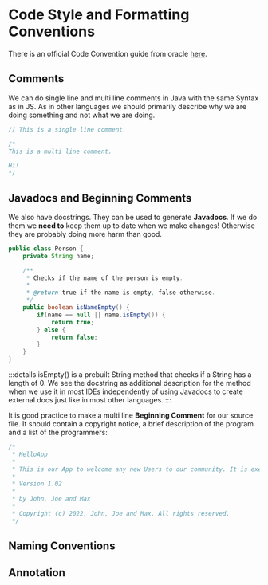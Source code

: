# Code Style and Formatting Conventions

There is an official Code Convention guide from oracle [here](https://www.oracle.com/technetwork/java/codeconventions-150003.pdf).

## Comments

We can do single line and multi line comments in Java with the same Syntax as in JS. As in other languages we should primarily describe why we are doing something and not what we are doing.

```java
// This is a single line comment.

/*
This is a multi line comment.

Hi!
*/
```

## Javadocs and Beginning Comments

We also have docstrings. They can be used to generate **Javadocs**. If we do them we **need to** keep them up to date when we make changes! Otherwise they are probably doing more harm than good.

```java
public class Person {    
    private String name;

    /**
     * Checks if the name of the person is empty.
     *
     * @return true if the name is empty, false otherwise.
     */
    public boolean isNameEmpty() {
        if(name == null || name.isEmpty()) {
            return true;
        } else {
            return false;
        }
    }
}
```

:::details
isEmpty() is a prebuilt String method that checks if a String has a length of 0.
We see the docstring as additional description for the method when we use it in most IDEs independently of using Javadocs to create external docs just like in most other languages.
:::

It is good practice to make a multi line **Beginning Comment** for our source file. It should contain a copyright notice, a brief description of the program and a list of the programmers:

```java
/*
 * HelloApp
 * 
 * This is our App to welcome any new Users to our community. It is executed upon registration and can be repeated manually at any point later on.
 * 
 * Version 1.02
 * 
 * by John, Joe and Max
 * 
 * Copyright (c) 2022, John, Joe and Max. All rights reserved.
 */

```

## Naming Conventions

## Annotation
